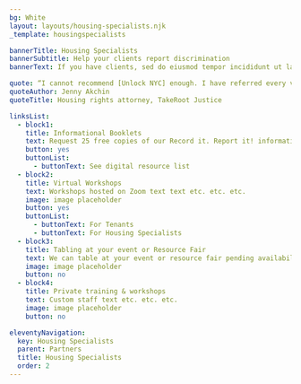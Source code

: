 ```yaml
---
bg: White
layout: layouts/housing-specialists.njk
_template: housingspecialists

bannerTitle: Housing Specialists
bannerSubtitle: Help your clients report discrimination
bannerText: If you have clients, sed do eiusmod tempor incididunt ut labore et dolore magna aliqua. Ut enim ad minim veniam, quis nostrud. Lorem ipsum dolor sit amet, consectetur.

quote: “I cannot recommend [Unlock NYC] enough. I have referred every voucher-holding client here and it dramatically improves chances of rehousing every time.”
quoteAuthor: Jenny Akchin
quoteTitle: Housing rights attorney, TakeRoot Justice

linksList:
  - block1:
    title: Informational Booklets
    text: Request 25 free copies of our Record it. Report it! informational booklet by emailing ashley@weunlock.nyc* Available in English and Spanish
    button: yes
    buttonList:
      - buttonText: See digital resource list
  - block2:
    title: Virtual Workshops
    text: Workshops hosted on Zoom text text etc. etc. etc.
    image: image placeholder
    button: yes
    buttonList:
      - buttonText: For Tenants
      - buttonText: For Housing Specialists
  - block3:
    title: Tabling at your event or Resource Fair
    text: We can table at your event or resource fair pending availability – we’re a small team!
    image: image placeholder
    button: no
  - block4:
    title: Private training & workshops
    text: Custom staff text etc. etc. etc.
    image: image placeholder
    button: no

eleventyNavigation:
  key: Housing Specialists
  parent: Partners
  title: Housing Specialists
  order: 2
---
```

